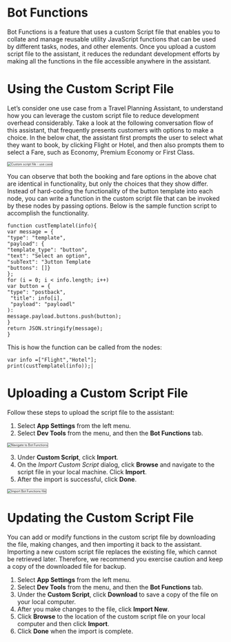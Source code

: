 # Bot Functions

Bot Functions is a feature that uses a custom Script file that enables you to collate and manage reusable utility JavaScript functions that can be used by different tasks, nodes, and other elements. Once you upload a custom script file to the assistant, it reduces the redundant development efforts by making all the functions in the file accessible anywhere in the assistant.


# Using the Custom Script File

Let’s consider one use case from a Travel Planning Assistant, to understand how you can leverage the custom script file to reduce development overhead considerably. Take a look at the following conversation flow of this assistant, that frequently presents customers with options to make a choice. In the below chat, the assistant first prompts the user to select what they want to book, by clicking Flight or Hotel, and then also prompts them to select a Fare, such as Economy, Premium Economy or First Class. 

<img src="../images/bot-functions-img1.png" alt="Custom script file - use case" title="Custom script file - use case" style="border: 1px solid gray;zoom:50%;"/>

You can observe that both the booking and fare options in the above chat are identical in functionality, but only the choices that they show differ. Instead of hard-coding the functionality of the button template into each node, you can write a function in the custom script file that can be invoked by these nodes by passing options. Below is the sample function script to accomplish the functionality.

```
function custTemplatel(info){
var message = {
"type": "template",
"payload": {
"template_type": "button",
"text": "Select an option",
"subText": "3utton Template
"buttons": []}
};
for (i = 0; i < info.length; i++)
var button = {
"type": "postback",
 "title": info[i],
 "payload": "payloadl"
):
message.payload.buttons.push(button);
}
return JSON.stringify(message);
}
```


This is how the function can be called from the nodes:

```
var info =["Flight","Hotel"];
print(custTemplatel(info));|
```



# Uploading a Custom Script File

Follow these steps to upload the script file to the assistant:

1. Select **App Settings** from the left menu.
2. Select **Dev Tools** from the menu, and then the **Bot Functions** tab.  
<img src="../images/bot-functions-img2.png" alt="Navigate to Bot Functions" title="Navigate to Bot Functions" style="border: 1px solid gray;zoom:50%;"/>

3. Under **Custom Script**, click **Import**.
4. On the _Import Custom Script_ dialog, click **Browse** and navigate to the script file in your local machine. Click **Import**.
5. After the import is successful, click **Done**.  
<img src="../images/bot-functions-import-function-file.gif" alt="Import Bot Functions file" title="Import Bot Functions file" style="border: 1px solid gray;zoom:50%;"/>

# Updating the Custom Script File

You can add or modify functions in the custom script file by downloading the file, making changes, and then importing it back to the assistant. Importing a new custom script file replaces the existing file, which cannot be retrieved later. Therefore, we recommend you exercise caution and keep a copy of the downloaded file for backup.

1. Select **App Settings** from the left menu.
2. Select **Dev Tools** from the menu, and then the **Bot Functions** tab.
3. Under the **Custom Script**, click **Download** to save a copy of the file on your local computer.
4. After you make changes to the file, click **Import New**.
5. Click **Browse** to the location of the custom script file on your local computer and then click **Import**.
6. Click **Done** when the import is complete.
